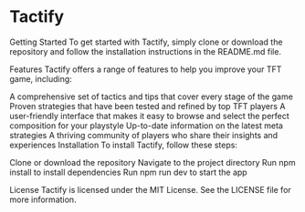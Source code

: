 # Tactify

Getting Started
To get started with Tactify, simply clone or download the repository and follow the installation instructions in the README.md file.

Features
Tactify offers a range of features to help you improve your TFT game, including:

A comprehensive set of tactics and tips that cover every stage of the game
Proven strategies that have been tested and refined by top TFT players
A user-friendly interface that makes it easy to browse and select the perfect composition for your playstyle
Up-to-date information on the latest meta strategies
A thriving community of players who share their insights and experiences
Installation
To install Tactify, follow these steps:

Clone or download the repository
Navigate to the project directory
Run npm install to install dependencies
Run npm run dev to start the app


License
Tactify is licensed under the MIT License. See the LICENSE file for more information.






